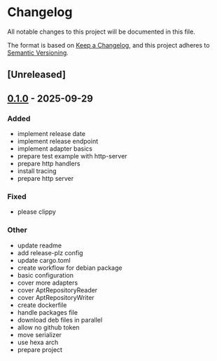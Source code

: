 # Changelog

All notable changes to this project will be documented in this file.

The format is based on [Keep a Changelog](https://keepachangelog.com/en/1.0.0/),
and this project adheres to [Semantic Versioning](https://semver.org/spec/v2.0.0.html).

## [Unreleased]

## [0.1.0](https://github.com/jdrouet/inapt/releases/tag/v0.1.0) - 2025-09-29

### Added

- implement release date
- implement release endpoint
- implement adapter basics
- prepare test example with http-server
- prepare http handlers
- install tracing
- prepare http server

### Fixed

- please clippy

### Other

- update readme
- add release-plz config
- update cargo.toml
- create workflow for debian package
- basic configuration
- cover more adapters
- cover AptRepositoryReader
- cover AptRepositoryWriter
- create dockerfile
- handle packages file
- download deb files in parallel
- allow no github token
- move serializer
- use hexa arch
- prepare project
